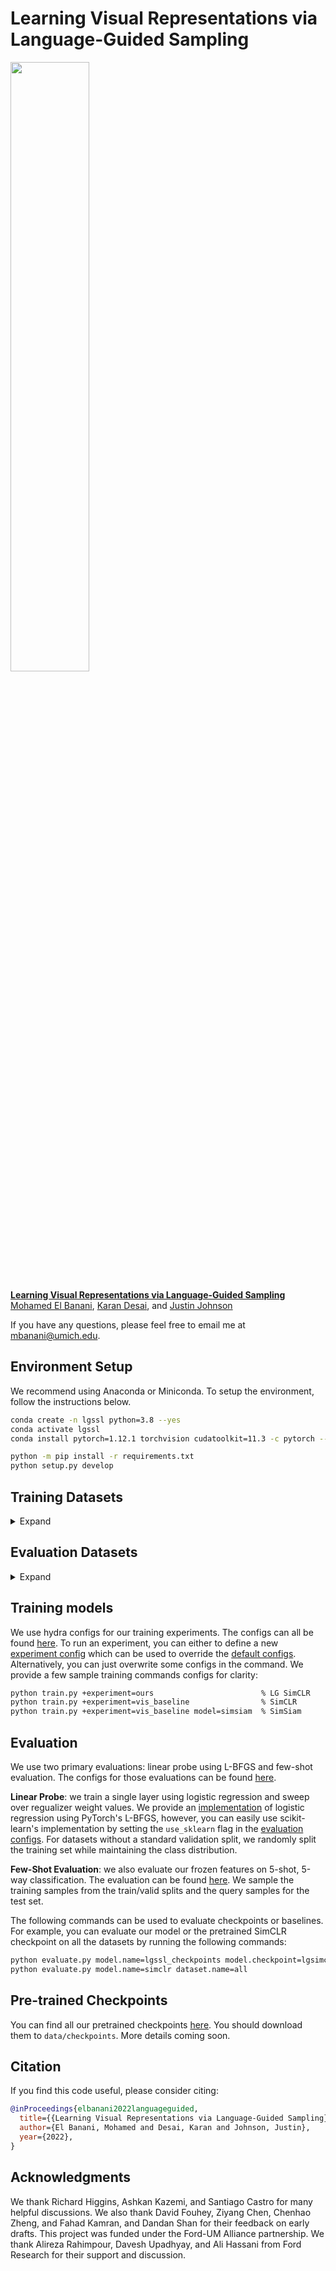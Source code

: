 Learning Visual Representations via Language-Guided Sampling
====================================

<img src="https://user-images.githubusercontent.com/11287599/221066639-9553cb09-a1c7-4bed-99dc-21cd14250215.png" width="50%">

**[Learning Visual Representations via Language-Guided Sampling][1]**  
[Mohamed El Banani][2], [Karan Desai][3], and [Justin Johnson][4]

If you have any questions, please feel free to email me at [mbanani@umich.edu](mailto:mbanani@umich.edu).



Environment Setup
-----------------

We recommend using Anaconda or Miniconda. To setup the environment, follow the instructions below.

```bash
conda create -n lgssl python=3.8 --yes
conda activate lgssl
conda install pytorch=1.12.1 torchvision cudatoolkit=11.3 -c pytorch --yes

python -m pip install -r requirements.txt
python setup.py develop
```

## Training Datasets 
<details>
<summary> Expand </summary>
<p>

We train our models on RedCaps and ConceptualCaptions (CC3M and CC12M). 
We note that all 3 datasets can decay, so you might end up with a different number of instances. 
Please refer to the original papers for dataset download instructions. 
In our case, the datasets had the following sizes:

| Dataset      | Size        |
| -----------  | ----------- |
| RedCaps-2020 |    3273223  | 
| RedCaps      |   12010494  |
| CC3M         |    2913035  |
| CC12M        |   10958691  |


We assume all training datasets are in `data/datasets` which is set as the default `data_root` in
the base [dataset class](./lgssl/datasets/base_dataset.py). We expect the dataset to be in the format
below where each dataset is subdivided into several directories and each directory contains a set of
instances where each instance has an image file and a json caption file. 

```
data/datasets/<dataset_name>
    |- directory_0
        |- <instance_0>.jpg     <- image for instance 0
        |- <instance_0>.json    <- caption for instance 0
        |- <instance_1>.jpg
        |- <instance_1>.json
        ...
        |- <instance_n>.jpg
        |- <instance_n>.json
    |- directory_1
    |- directory_2
    ...
    |- directory_m
```

For RedCaps, the directory names are encoded as `<subreddit>_<year>_<id>`, e.g.,
`crochet_2017_000001`, where each directory only has 10000 classes. We use this naming convention
for some of the experiments: experiments with redcaps-2020 and sampling scope. 

### Generating dataset dictionaries

Coming soon.

### Sampling nearest neighbor pairs

Coming soon.

  </p>
</details>

## Evaluation Datasets

<details>
<summary> Expand </summary>
<p>
We use [TensorFlow Datasets](https://www.tensorflow.org/datasets) for our evaluations. 
This package provides us with all the evaluations except for FGVC Aircraft. 
Our code will automatically download and extract all the
datasets in `data/evaluation_datasets` on the first run of the evaluation code.
This means that the first evaluation run will be much slower than usual.  

**Note 1:** We encountered a bug with SUN 397 where one image could not be decoded correctly. 
This is a known [bug](https://github.com/tensorflow/datasets/pull/3951) which has not been fixed yet
in the stable version. To fix it, simply make the two changes outlined by this
[commit](https://github.com/tensorflow/datasets/pull/3951/commits/c4ff599a357ee92f5f0584efb715939299f1d13e).

**Note 2:**
TensorFlow Datasets will require you to independently downloaded RESISC45. Please follow the
instructions provided [here](https://www.tensorflow.org/datasets/catalog/resisc45)
</p>
</details>

Training models
----------------

We use hydra configs for our training experiments. The configs can all be found [here](./configs/).
To run an experiment, you can either to define a new [experiment config](./configs/experiment/) which can be used to override the [default configs](./configs/train.yaml). 
Alternatively, you can just overwrite some configs in the command.
We provide a few sample training commands configs for clarity:

```bash
python train.py +experiment=ours                        % LG SimCLR
python train.py +experiment=vis_baseline                % SimCLR 
python train.py +experiment=vis_baseline model=simsiam  % SimSiam
```


Evaluation
-----------

We use two primary evaluations: linear probe using L-BFGS and few-shot evaluation. The configs for those evaluations can be found [here](./configs/evaluation.yaml). 

**Linear Probe**: we train a single layer using logistic regression and sweep over regualizer weight values. 
We provide an [implementation](./lgssl/evaluation/logistic_regression.py) of logistic regression using PyTorch's L-BFGS, however, you can easily use scikit-learn's implementation by setting the `use_sklearn` flag in the [evaluation configs](./configs/evaluation.yaml).
For datasets without a standard validation split, we randomly split the training set while maintaining the class distribution. 

**Few-Shot Evaluation**: we also evaluate our frozen features on 5-shot, 5-way classification. The evaluation can be found [here](./lgssl/evaluation/fewshot.py).
We sample the training samples from the train/valid splits and the query samples for the test set. 

The following commands can be used to evaluate checkpoints or baselines. For example, you can
evaluate our model or the pretrained SimCLR checkpoint on all the datasets by running the following commands: 

```bash
python evaluate.py model.name=lgssl_checkpoints model.checkpoint=lgsimclr dataset.name=all
python evaluate.py model.name=simclr dataset.name=all
```

Pre-trained Checkpoints
------------------------

You can find all our pretrained checkpoints
[here](https://www.dropbox.com/sh/me6nyiewlux1yh8/AAAPrD2G0_q_ZwExsVOS_jHQa?dl=0). You should
download them to `data/checkpoints`. More details coming soon.

## Citation 

If you find this code useful, please consider citing:  

```bibtex
@inProceedings{elbanani2022languageguided,
  title={{Learning Visual Representations via Language-Guided Sampling}},
  author={El Banani, Mohamed and Desai, Karan and Johnson, Justin},
  year={2022},
}
```

Acknowledgments
---------------
We thank Richard Higgins, Ashkan Kazemi, and Santiago Castro for many helpful discussions.
We also thank David Fouhey, Ziyang Chen, Chenhao Zheng, and Fahad Kamran, and Dandan Shan for their feedback on early drafts. 
This project was funded under the Ford-UM Alliance partnership. 
We thank Alireza Rahimpour, Davesh Upadhyay, and Ali Hassani from Ford Research for their support and discussion.

[1]: https://arxiv.org/abs/2302.12248
[2]: https://mbanani.github.io
[3]: http://kdexd.xyz
[4]: https://web.eecs.umich.edu/~justincj/
